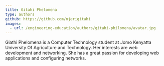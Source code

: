 ```yaml
---
title: Gitahi Phelomena
type: authors
github: https://github.com/njerigitahi
images:
  - url: /engineering-education/authors/gitahi-philomena/avatar.jpg 
---
```

Giathi Phelomena is a Computer Technology student at Jomo Kenyatta University Of Agriculture and Technology. Her interests are web development and networking. She has a great passion for developing web applications and configuring networks.
